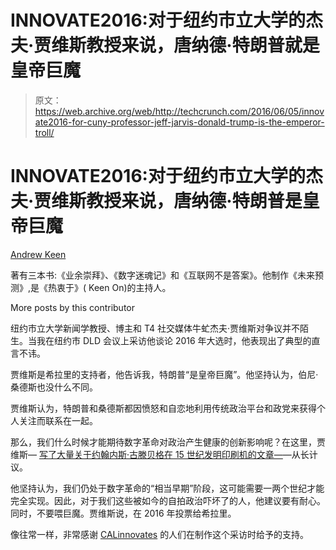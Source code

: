 # INNOVATE2016:对于纽约市立大学的杰夫·贾维斯教授来说，唐纳德·特朗普就是皇帝巨魔 

> 原文：<https://web.archive.org/web/http://techcrunch.com/2016/06/05/innovate2016-for-cuny-professor-jeff-jarvis-donald-trump-is-the-emperor-troll/>

# INNOVATE2016:对于纽约市立大学的杰夫·贾维斯教授来说，唐纳德·特朗普是皇帝巨魔

[Andrew Keen](https://web.archive.org/web/20230130234559/http://www.ajkeen.com/)

著有三本书:《业余崇拜》、《数字迷魂记》和《互联网不是答案》。他制作《未来预测》,是《热衷于》( Keen On)的主持人。

More posts by this contributor

纽约市立大学新闻学教授、博主和 T4 社交媒体牛虻杰夫·贾维斯对争议并不陌生。当我在纽约市 DLD 会议上采访他谈论 2016 年大选时，他表现出了典型的直言不讳。

贾维斯是希拉里的支持者，他告诉我，特朗普“是皇帝巨魔”。他坚持认为，伯尼·桑德斯也没什么不同。

贾维斯认为，特朗普和桑德斯都因愤怒和自恋地利用传统政治平台和政党来获得个人关注而联系在一起。

那么，我们什么时候才能期待数字革命对政治产生健康的创新影响呢？在这里，贾维斯— [写了大量关于约翰内斯·古滕贝格在 15 世纪发明印刷机的文章—](//web.archive.org/web/20230130234559/http://www.amazon.com/Gutenberg-Geek-Kindle-Single-Jarvis-ebook/dp/B007EI62I0)—从长计议。

他坚持认为，我们仍处于数字革命的“相当早期”阶段，这可能需要一两个世纪才能完全实现。因此，对于我们这些被如今的自拍政治吓坏了的人，他建议要有耐心。同时，不要喂巨魔。贾维斯说，在 2016 年投票给希拉里。

像往常一样，非常感谢 [CALinnovates](https://web.archive.org/web/20230130234559/http://www.calinnovates.org/) 的人们在制作这个采访时给予的支持。